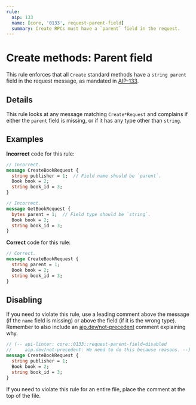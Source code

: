 ```yaml
---
rule:
  aip: 133
  name: [core, '0133', request-parent-field]
  summary: Create RPCs must have a `parent` field in the request.
---
```


# Create methods: Parent field

This rule enforces that all `Create` standard methods have a `string parent`
field in the request message, as mandated in [AIP-133](http://aip.dev/133).

## Details

This rule looks at any message matching `Create*Request` and complains if
either the `parent` field is missing, or if it has any type other than
`string`.

## Examples

**Incorrect** code for this rule:

```proto
// Incorrect.
message CreateBookRequest {
  string publisher = 1;  // Field name should be `parent`.
  Book book = 2;
  string book_id = 3;
}
```

```proto
// Incorrect.
message GetBookRequest {
  bytes parent = 1;  // Field type should be `string`.
  Book book = 2;
  string book_id = 3;
}
```

**Correct** code for this rule:

```proto
// Correct.
message CreateBookRequest {
  string parent = 1;
  Book book = 2;
  string book_id = 3;
}
```

## Disabling

If you need to violate this rule, use a leading comment above the message (if
the `name` field is missing) or above the field (if it is the wrong type).
Remember to also include an [aip.dev/not-precedent][] comment explaining why.

```proto
// (-- api-linter: core::0133::request-parent-field=disabled
//     aip.dev/not-precedent: We need to do this because reasons. --)
message CreateBookRequest {
  string publisher = 1;
  Book book = 2;
  string book_id = 3;
}
```

If you need to violate this rule for an entire file, place the comment at the
top of the file.

[aip.dev/not-precedent]: https://aip.dev/not-precedent
